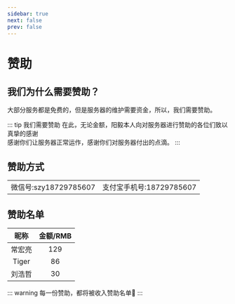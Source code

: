 ```yaml
---
sidebar: true
next: false
prev: false
---
```


# 赞助
## 我们为什么需要赞助？
大部分服务都是免费的，但是服务器的维护需要资金，所以，我们需要赞助。

::: tip 我们需要赞助
在此，无论金额，阳毅本人向对服务器进行赞助的各位们致以真挚的感谢  
感谢你们让服务器正常运作，感谢你们对服务器付出的点滴。
:::

## 赞助方式
<table>
<tr align="center"><td>微信号:szy18729785607</td><td>支付宝手机号:18729785607</td></tr>
</table>

## 赞助名单

| 昵称 | 金额/RMB |
| :-----: | :------: |
|  常宏亮   |   129   |
|   Tiger    |  86   |
|  刘浩哲   |   30    |

::: warning 每一份赞助，都将被收入赞助名单🧡
:::
